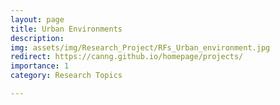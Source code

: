 ```yaml
---
layout: page
title: Urban Environments
description: 
img: assets/img/Research_Project/RFs_Urban_environment.jpg
redirect: https://canng.github.io/homepage/projects/
importance: 1
category: Research Topics

---
```




